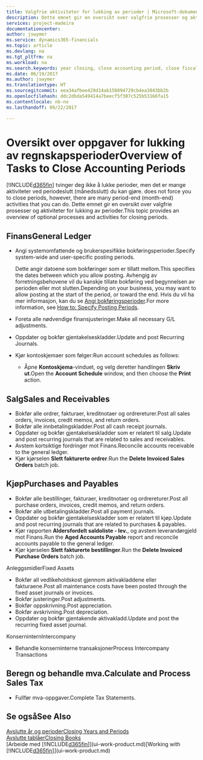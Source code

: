 ```yaml
---
title: Valgfrie aktiviteter for lukking av perioder | Microsoft-dokumentasjon
description: Dette emnet gir en oversikt over valgfrie prosesser og aktiviteter for lukking av regnskapsperioder i Financials.
services: project-madeira
documentationcenter: 
author: jswymer
ms.service: dynamics365-financials
ms.topic: article
ms.devlang: na
ms.tgt_pltfrm: na
ms.workload: na
ms.search.keywords: year closing, close accounting period, close fiscal year, aging, creditor payments, vendor payments
ms.date: 06/19/2017
ms.author: jswymer
ms.translationtype: HT
ms.sourcegitcommit: eea34afbee429d14ab150894729cb4ea3843bb2b
ms.openlocfilehash: ddc2dbda549414a7beecf5f307c525b53166fa15
ms.contentlocale: nb-no
ms.lasthandoff: 09/22/2017

---
```

# <a name="overview-of-tasks-to-close-accounting-periods"></a><span data-ttu-id="adfb0-103">Oversikt over oppgaver for lukking av regnskapsperioder</span><span class="sxs-lookup"><span data-stu-id="adfb0-103">Overview of Tasks to Close Accounting Periods</span></span>
[!INCLUDE[d365fin](includes/d365fin_md.md)]<span data-ttu-id="adfb0-104"> tvinger deg ikke å lukke perioder, men det er mange aktiviteter ved periodeslutt (månedsslutt) du kan gjøre.</span><span class="sxs-lookup"><span data-stu-id="adfb0-104"> does not force you to close periods, however, there are many period-end (month-end) activities that you can do.</span></span> <span data-ttu-id="adfb0-105">Dette emnet gir en oversikt over valgfrie prosesser og aktiviteter for lukking av perioder.</span><span class="sxs-lookup"><span data-stu-id="adfb0-105">This topic provides an overview of optional processes and activities for closing periods.</span></span>  

## <a name="general-ledger"></a><span data-ttu-id="adfb0-106">Finans</span><span class="sxs-lookup"><span data-stu-id="adfb0-106">General Ledger</span></span>
* <span data-ttu-id="adfb0-107">Angi systemomfattende og brukerspesifikke bokføringsperioder.</span><span class="sxs-lookup"><span data-stu-id="adfb0-107">Specify system-wide and user-specific posting periods.</span></span>  

    <span data-ttu-id="adfb0-108">Dette angir datoene som bokføringer som er tillatt mellom.</span><span class="sxs-lookup"><span data-stu-id="adfb0-108">This specifies the dates between which you allow posting.</span></span> <span data-ttu-id="adfb0-109">Avhengig av forretningsbehovene vil du kanskje tillate bokføring ved begynnelsen av perioden eller mot slutten.</span><span class="sxs-lookup"><span data-stu-id="adfb0-109">Depending on your business, you may want to allow posting at the start of the period, or toward the end.</span></span> <span data-ttu-id="adfb0-110">Hvis du vil ha mer informasjon, kan du se [Angi bokføringsperioder](finance-how-specify-posting-periods.md).</span><span class="sxs-lookup"><span data-stu-id="adfb0-110">For more information, see [How to: Specify Posting Periods](finance-how-specify-posting-periods.md).</span></span>  
* <span data-ttu-id="adfb0-111">Foreta alle nødvendige finansjusteringer.</span><span class="sxs-lookup"><span data-stu-id="adfb0-111">Make all necessary G/L adjustments.</span></span>  
* <span data-ttu-id="adfb0-112">Oppdater og bokfør gjentakelseskladder.</span><span class="sxs-lookup"><span data-stu-id="adfb0-112">Update and post Recurring Journals.</span></span>  
  <!--* Process Consolidations-->
* <span data-ttu-id="adfb0-113">Kjør kontoskjemaer som følger:</span><span class="sxs-lookup"><span data-stu-id="adfb0-113">Run account schedules as follows:</span></span>  
  * <span data-ttu-id="adfb0-114">Åpne **Kontoskjema**-vinduet, og velg deretter handlingen **Skriv ut**.</span><span class="sxs-lookup"><span data-stu-id="adfb0-114">Open the **Account Schedule** window, and then choose the **Print** action.</span></span>  

## <a name="sales-and-receivables"></a><span data-ttu-id="adfb0-115">Salg</span><span class="sxs-lookup"><span data-stu-id="adfb0-115">Sales and Receivables</span></span>
* <span data-ttu-id="adfb0-116">Bokfør alle ordrer, fakturaer, kreditnotaer og ordrereturer.</span><span class="sxs-lookup"><span data-stu-id="adfb0-116">Post all sales orders, invoices, credit memos, and return orders.</span></span>  
* <span data-ttu-id="adfb0-117">Bokfør alle innbetalingskladder.</span><span class="sxs-lookup"><span data-stu-id="adfb0-117">Post all cash receipt journals.</span></span>  
* <span data-ttu-id="adfb0-118">Oppdater og bokfør gjentakelseskladder som er relatert til salg.</span><span class="sxs-lookup"><span data-stu-id="adfb0-118">Update and post recurring journals that are related to sales and receivables.</span></span>  
* <span data-ttu-id="adfb0-119">Avstem kortsiktige fordringer mot Finans.</span><span class="sxs-lookup"><span data-stu-id="adfb0-119">Reconcile accounts receivable to the general ledger.</span></span>  
* <span data-ttu-id="adfb0-120">Kjør kjørselen **Slett fakturerte ordrer**.</span><span class="sxs-lookup"><span data-stu-id="adfb0-120">Run the **Delete Invoiced Sales Orders** batch job.</span></span>  

## <a name="purchases-and-payables"></a><span data-ttu-id="adfb0-121">Kjøp</span><span class="sxs-lookup"><span data-stu-id="adfb0-121">Purchases and Payables</span></span>
* <span data-ttu-id="adfb0-122">Bokfør alle bestillinger, fakturaer, kreditnotaer og ordrereturer.</span><span class="sxs-lookup"><span data-stu-id="adfb0-122">Post all purchase orders, invoices, credit memos, and return orders.</span></span>  
* <span data-ttu-id="adfb0-123">Bokfør alle utbetalingskladder.</span><span class="sxs-lookup"><span data-stu-id="adfb0-123">Post all payment journals.</span></span>  
* <span data-ttu-id="adfb0-124">Oppdater og bokfør gjentakelseskladder som er relatert til kjøp.</span><span class="sxs-lookup"><span data-stu-id="adfb0-124">Update and post recurring journals that are related to purchases & payables.</span></span>  
* <span data-ttu-id="adfb0-125">Kjør rapporten **Aldersfordelt saldoliste - lev.**, og avstem leverandørgjeld mot Finans.</span><span class="sxs-lookup"><span data-stu-id="adfb0-125">Run the **Aged Accounts Payable** report and reconcile accounts payable to the general ledger.</span></span>  
* <span data-ttu-id="adfb0-126">Kjør kjørselen **Slett fakturerte bestillinger**.</span><span class="sxs-lookup"><span data-stu-id="adfb0-126">Run the **Delete Invoiced Purchase Orders** batch job.</span></span>  

<span data-ttu-id="adfb0-127">Anleggsmidler</span><span class="sxs-lookup"><span data-stu-id="adfb0-127">Fixed Assets</span></span>
* <span data-ttu-id="adfb0-128">Bokfør all vedlikeholdskost gjennom aktivakladdene eller fakturaene.</span><span class="sxs-lookup"><span data-stu-id="adfb0-128">Post all maintenance costs have been posted through the fixed asset journals or invoices.</span></span>
* <span data-ttu-id="adfb0-129">Bokfør justeringer.</span><span class="sxs-lookup"><span data-stu-id="adfb0-129">Post adjustments.</span></span>
* <span data-ttu-id="adfb0-130">Bokfør oppskrivning.</span><span class="sxs-lookup"><span data-stu-id="adfb0-130">Post appreciation.</span></span>
* <span data-ttu-id="adfb0-131">Bokfør avskrivning.</span><span class="sxs-lookup"><span data-stu-id="adfb0-131">Post depreciation.</span></span>
* <span data-ttu-id="adfb0-132">Oppdater og bokfør gjentakende aktivakladd.</span><span class="sxs-lookup"><span data-stu-id="adfb0-132">Update and post the recurring fixed asset journal.</span></span>

<span data-ttu-id="adfb0-133">Konsernintern</span><span class="sxs-lookup"><span data-stu-id="adfb0-133">Intercompany</span></span>
* <span data-ttu-id="adfb0-134">Behandle konserninterne transaksjoner</span><span class="sxs-lookup"><span data-stu-id="adfb0-134">Process Intercompany Transactions</span></span>

## <a name="calculate-and-process-sales-tax"></a><span data-ttu-id="adfb0-135">Beregn og behandle mva.</span><span class="sxs-lookup"><span data-stu-id="adfb0-135">Calculate and Process Sales Tax</span></span>
* <span data-ttu-id="adfb0-136">Fullfør mva-oppgaver.</span><span class="sxs-lookup"><span data-stu-id="adfb0-136">Complete Tax Statements.</span></span>  

## <a name="see-also"></a><span data-ttu-id="adfb0-137">Se også</span><span class="sxs-lookup"><span data-stu-id="adfb0-137">See Also</span></span>
[<span data-ttu-id="adfb0-138">Avslutte år og perioder</span><span class="sxs-lookup"><span data-stu-id="adfb0-138">Closing Years and Periods</span></span>](year-close-years-periods.md)  
[<span data-ttu-id="adfb0-139">Avslutte tablåer</span><span class="sxs-lookup"><span data-stu-id="adfb0-139">Closing Books</span></span>](year-close-books.md)  
<span data-ttu-id="adfb0-140">[Arbeide med [!INCLUDE[d365fin](includes/d365fin_md.md)]](ui-work-product.md)</span><span class="sxs-lookup"><span data-stu-id="adfb0-140">[Working with [!INCLUDE[d365fin](includes/d365fin_md.md)]](ui-work-product.md)</span></span>

